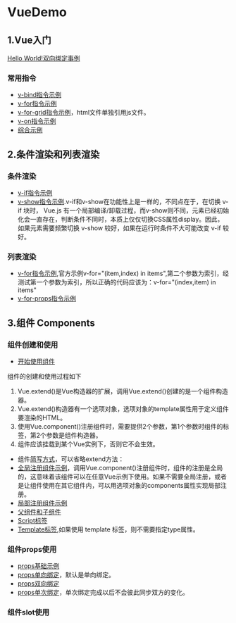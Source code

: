 # VueDemo
## 1.Vue入门
[Hello World!双向绑定事例](https://tzdk.github.io/VueDemo/01.Start/index.html)
### 常用指令
- [v-bind指令示例](https://tzdk.github.io/VueDemo/01.Start/v-bind.html)
- [v-for指令示例](https://tzdk.github.io/VueDemo/01.Start/v-for.html)
- [v-for-grid指令示例](https://tzdk.github.io/VueDemo/01.Start/v-for-grid.html)，html文件单独引用js文件。
- [v-on指令示例](https://tzdk.github.io/VueDemo/01.Start/v-on.html)
- [综合示例](https://tzdk.github.io/VueDemo/01.Start/simple-demo.html)

## 2.条件渲染和列表渲染
### 条件渲染
- [v-if指令示例](https://tzdk.github.io/VueDemo/02.ConditionalRendering/v-if.html)
- [v-show指令示例](https://tzdk.github.io/VueDemo/02.ConditionalRendering/v-show.html).v-if和v-show在功能性上是一样的，不同点在于，在切换 v-if 块时， Vue.js 有一个局部编译/卸载过程，而v-show则不同，元素已经初始化会一直存在，判断条件不同时，本质上仅仅切换CSS属性display。因此，如果元素需要频繁切换 v-show 较好，如果在运行时条件不大可能改变 v-if 较好。

### 列表渲染
- [v-for指令示例](https://tzdk.github.io/VueDemo/02.ConditionalRendering/v-for-demo.html),官方示例v-for="(item,index) in items",第二个参数为索引，经测试第一个参数为索引，所以正确的代码应该为：v-for="(index,item) in items"
- [v-for-props指令示例](https://tzdk.github.io/VueDemo/02.ConditionalRendering/v-for.html)

## 3.组件 Components
### 组件创建和使用
- [开始使用组件](https://tzdk.github.io/VueDemo/03.Components/simple-demo.html)

组件的创建和使用过程如下

1. Vue.extend()是Vue构造器的扩展，调用Vue.extend()创建的是一个组件构造器。 
2. Vue.extend()构造器有一个选项对象，选项对象的template属性用于定义组件要渲染的HTML。 
3. 使用Vue.component()注册组件时，需要提供2个参数，第1个参数时组件的标签，第2个参数是组件构造器。 
4. 组件应该挂载到某个Vue实例下，否则它不会生效。

- 组件[简写方式](https://tzdk.github.io/VueDemo/03.Components/simple-demo-another.html)，可以省略extend方法：
- [全局注册组件示例](https://tzdk.github.io/VueDemo/03.Components/global-registration.html)，调用Vue.component()注册组件时，组件的注册是全局的，这意味着该组件可以在任意Vue示例下使用。如果不需要全局注册，或者是让组件使用在其它组件内，可以用选项对象的components属性实现局部注册。
- [局部注册组件示例](https://tzdk.github.io/VueDemo/03.Components/local-registration.html)
- [父组件和子组件](https://tzdk.github.io/VueDemo/03.Components/parent-child-components.html)
- [Script标签](https://tzdk.github.io/VueDemo/03.Components/script-tag.html)
- [Template标签](https://tzdk.github.io/VueDemo/03.Components/template-tag.html),如果使用 template 标签，则不需要指定type属性。

### 组件props使用
- [props基础示例](https://tzdk.github.io/VueDemo/03.Components/props-simple-demo.html)
- [props单向绑定](https://tzdk.github.io/VueDemo/03.Components/single-bind-props.html)，默认是单向绑定。
- [props双向绑定](https://tzdk.github.io/VueDemo/03.Components/double-bind-props.html)
- [props单次绑定](https://tzdk.github.io/VueDemo/03.Components/once-bind-props.html)，单次绑定完成以后不会彼此同步双方的变化。

### 组件slot使用
